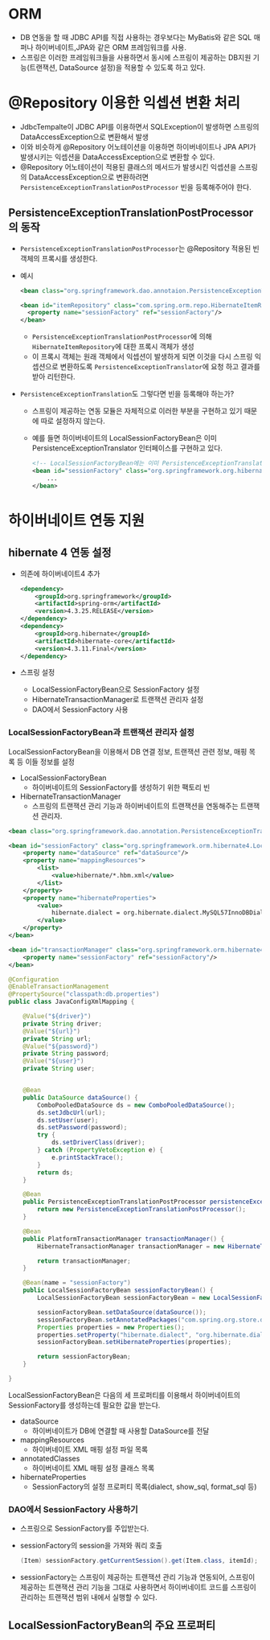 # ORM

- DB 연동을 할 때 JDBC API를 직접 사용하는 경우보다는 MyBatis와 같은 SQL 매퍼나 하이버네이트,JPA와 같은 ORM 프레임워크를 사용.
- 스프링은 이러한 프레임워크들을 사용하면서 동시에 스프링이 제공하는 DB지원 기능(트랜잭션, DataSource 설정)을 적용할 수 있도록 하고 있다.



# @Repository 이용한 익셉션 변환 처리

- JdbcTempalte이 JDBC API를 이용하면서 SQLException이 발생하면 스프링의 DataAccessException으로 변환해서 발생
- 이와 비슷하게 @Repository 어노테이션을 이용하면 하이버네이트나 JPA API가 발생시키는 익셉션을 DataAccessException으로 변환할 수 있다.
- @Repository 어노테이션이 적용된 클래스의 메서드가 발생시킨 익셉션을 스프링의 DataAccessException으로 변환하려면 `PersistenceExceptionTranslationPostProcessor` 빈을 등록해주어야 한다.



## PersistenceExceptionTranslationPostProcessor의 동작

- `PersistenceExceptionTranslationPostProcessor`는 @Repository 적용된 빈 객체의 프록시를 생성한다.

- 예시

  ```xml
  <bean class="org.springframework.dao.annotaion.PersistenceExceptionTranslationPostProcessor" />
  
  <bean id="itemRepository" class="com.spring.orm.repo.HibernateItemRepository">
  	<property name="sessionFactory" ref="sessionFactory"/>
  </bean>
  ```

  - `PersistenceExceptionTranslationPostProcessor`에 의해 `HibernateItemRepository`에 대한 프록시 객체가 생성
  - 이 프록시 객체는 원래 객체에서 익셉션이 발생하게 되면 이것을 다시 스프링 익셉션으로 변환하도록 `PersistenceExceptionTranslator`에  요청 하고 결과를 받아 리턴한다.

- `PersistenceExceptionTranslation`도 그렇다면 빈을 등록해야 하는가?

  - 스프링이 제공하는 연동 모듈은 자체적으로 이러한 부분을 구현하고 있기 때문에 따로 설정하지 않는다.

  - 예를 들면 하이버네이트의 LocalSessionFactoryBean은 이미 PersistenceExceptionTranslator 인터페이스를 구현하고 있다.

    ```xml
    <!-- LocalSessionFactoryBean에는 이미 PersistenceExceptionTranslator를 구현 -->
    <bean id="sessionFactory" class="org.springframework.org.hibernate4.LocalsessionFactoryBean">
    	...
    </bean>
    ```



# 하이버네이트 연동 지원



## hibernate 4 연동 설정

- 의존에 하이버네이트4 추가

  ```xml
  <dependency>
      <groupId>org.springframework</groupId>
      <artifactId>spring-orm</artifactId>
      <version>4.3.25.RELEASE</version>
  </dependency>
  <dependency>
      <groupId>org.hibernate</groupId>
      <artifactId>hibernate-core</artifactId>
      <version>4.3.11.Final</version>
  </dependency>
  ```

- 스프링 설정

  - LocalSessionFactoryBean으로 SessionFactory 설정
  - HibernateTransactionManager로 트랜잭션 관리자 설정
  - DAO에서 SessionFactory 사용





### LocalSessionFactoryBean과 트랜잭션 관리자 설정

LocalSessionFactoryBean을 이용해서 DB 연결 정보, 트랜잭션 관련 정보, 매핑 목록 등 이들 정보를 설정

- LocalSessionFactoryBean 
  - 하이버네이트의 SessionFactory를 생성하기 위한 팩토리 빈
- HibernateTransactionManager
  - 스프링의 트랜잭션 관리 기능과 하이버네이트의 트랜잭션을 연동해주는 트랜잭션 관리자.

```xml
<bean class="org.springframework.dao.annotation.PersistenceExceptionTranslationPostProcessor"/>

<bean id="sessionFactory" class="org.springframework.orm.hibernate4.LocalSessionFactoryBean">
    <property name="dataSource" ref="dataSource"/>
    <property name="mappingResources">
        <list>
            <value>hibernate/*.hbm.xml</value>
        </list>
    </property>
    <property name="hibernateProperties">
        <value>
            hibernate.dialect = org.hibernate.dialect.MySQL57InnoDBDialect
        </value>
    </property>
</bean>

<bean id="transactionManager" class="org.springframework.orm.hibernate4.HibernateTransactionManager">
    <property name="sessionFactory" ref="sessionFactory"/>
</bean>
```

```java
@Configuration
@EnableTransactionManagement
@PropertySource("classpath:db.properties")
public class JavaConfigXmlMapping {

    @Value("${driver}")
    private String driver;
    @Value("${url}")
    private String url;
    @Value("${password}")
    private String password;
    @Value("${user}")
    private String user;


    @Bean
    public DataSource dataSource() {
        ComboPooledDataSource ds = new ComboPooledDataSource();
        ds.setJdbcUrl(url);
        ds.setUser(user);
        ds.setPassword(password);
        try {
            ds.setDriverClass(driver);
        } catch (PropertyVetoException e) {
            e.printStackTrace();
        }
        return ds;
    }

    @Bean
    public PersistenceExceptionTranslationPostProcessor persistenceExceptionTranslationPostProcessor() {
        return new PersistenceExceptionTranslationPostProcessor();
    }

    @Bean
    public PlatformTransactionManager transactionManager() {
        HibernateTransactionManager transactionManager = new HibernateTransactionManager();

        return transactionManager;
    }

    @Bean(name = "sessionFactory")
    public LocalSessionFactoryBean sessionFactoryBean() {
        LocalSessionFactoryBean sessionFactoryBean = new LocalSessionFactoryBean();

        sessionFactoryBean.setDataSource(dataSource());
        sessionFactoryBean.setAnnotatedPackages("com.spring.org.store.domain");
        Properties properties = new Properties();
        properties.setProperty("hibernate.dialect", "org.hibernate.dialect.MySQL57InnoDBDialect");
        sessionFactoryBean.setHibernateProperties(properties);

        return sessionFactoryBean;
    }

}
```



LocalSessionFactoryBean은 다음의 세 프로퍼티를 이용해서 하이버네이트의 SessionFactory를 생성하는데 필요한 값을 받는다.

- dataSource 
  - 하이버네이트가 DB에 연결할 때 사용할 DataSource를 전달
- mappingResources
  - 하이버네이트 XML 매핑 설정 파일 목록
- annotatedClasses
  - 하이버네이트 XML 매핑 설정 클래스 목록
- hibernateProperties
  - SessionFactory의 설정 프로퍼티 목록(dialect, show_sql, format_sql 등)



### DAO에서 SessionFactory 사용하기

- 스프링으로 SessionFactory를 주입받는다.

- sessionFactory의 session을 가져와 쿼리 호출

  ```java
  (Item) sessionFactory.getCurrentSession().get(Item.class, itemId);
  ```

- sessionFactory는 스프링이 제공하는 트랜잭션 관리 기능과 연동되어, 스프링이 제공하는 트랜잭션 관리 기능을 그대로 사용하면서 하이버네이트 코드를 스프링이 관리하는 트랜잭션 범위 내에서 실행할 수 있다.



## LocalSessionFactoryBean의 주요 프로퍼티


























